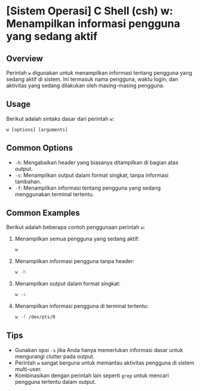 # [Sistem Operasi] C Shell (csh) w: Menampilkan informasi pengguna yang sedang aktif

## Overview
Perintah `w` digunakan untuk menampilkan informasi tentang pengguna yang sedang aktif di sistem. Ini termasuk nama pengguna, waktu login, dan aktivitas yang sedang dilakukan oleh masing-masing pengguna.

## Usage
Berikut adalah sintaks dasar dari perintah `w`:

```
w [options] [arguments]
```

## Common Options
- `-h`: Mengabaikan header yang biasanya ditampilkan di bagian atas output.
- `-s`: Menampilkan output dalam format singkat, tanpa informasi tambahan.
- `-f`: Menampilkan informasi tentang pengguna yang sedang menggunakan terminal tertentu.

## Common Examples
Berikut adalah beberapa contoh penggunaan perintah `w`:

1. Menampilkan semua pengguna yang sedang aktif:
   ```bash
   w
   ```

2. Menampilkan informasi pengguna tanpa header:
   ```bash
   w -h
   ```

3. Menampilkan output dalam format singkat:
   ```bash
   w -s
   ```

4. Menampilkan informasi pengguna di terminal tertentu:
   ```bash
   w -f /dev/pts/0
   ```

## Tips
- Gunakan opsi `-s` jika Anda hanya memerlukan informasi dasar untuk mengurangi clutter pada output.
- Perintah `w` sangat berguna untuk memantau aktivitas pengguna di sistem multi-user.
- Kombinasikan dengan perintah lain seperti `grep` untuk mencari pengguna tertentu dalam output.
